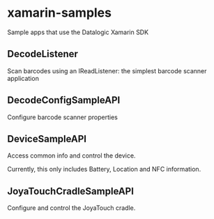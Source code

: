 # xamarin-samples
Sample apps that use the Datalogic Xamarin SDK

## DecodeListener
Scan barcodes using an IReadListener: the simplest barcode scanner application

## DecodeConfigSampleAPI
Configure barcode scanner properties

## DeviceSampleAPI
Access common info and control the device.

Currently, this only includes Battery, Location and NFC information.

## JoyaTouchCradleSampleAPI
Configure and control the JoyaTouch cradle.
